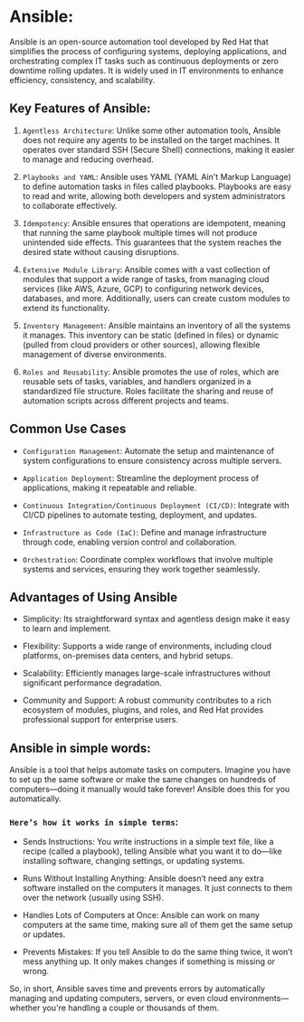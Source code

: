 # Ansible:
Ansible is an open-source automation tool developed by Red Hat that simplifies the process of configuring systems, deploying applications, and orchestrating complex IT tasks such as continuous deployments or zero downtime rolling updates. It is widely used in IT environments to enhance efficiency, consistency, and scalability.

## Key Features of Ansible:
1. `Agentless Architecture`: Unlike some other automation tools, Ansible does not require any agents to be installed on the target machines. It operates over standard SSH (Secure Shell) connections, making it easier to manage and reducing overhead.

2. `Playbooks and YAML`: Ansible uses YAML (YAML Ain't Markup Language) to define automation tasks in files called playbooks. Playbooks are easy to read and write, allowing both developers and system administrators to collaborate effectively.

3. `Idempotency`: Ansible ensures that operations are idempotent, meaning that running the same playbook multiple times will not produce unintended side effects. This guarantees that the system reaches the desired state without causing disruptions.

4. `Extensive Module Library`: Ansible comes with a vast collection of modules that support a wide range of tasks, from managing cloud services (like AWS, Azure, GCP) to configuring network devices, databases, and more. Additionally, users can create custom modules to extend its functionality.

5. `Inventory Management`: Ansible maintains an inventory of all the systems it manages. This inventory can be static (defined in files) or dynamic (pulled from cloud providers or other sources), allowing flexible management of diverse environments.

6. `Roles and Reusability`: Ansible promotes the use of roles, which are reusable sets of tasks, variables, and handlers organized in a standardized file structure. Roles facilitate the sharing and reuse of automation scripts across different projects and teams.

## Common Use Cases
- `Configuration Management`: Automate the setup and maintenance of system configurations to ensure consistency across multiple servers.

- `Application Deployment`: Streamline the deployment process of applications, making it repeatable and reliable.

- `Continuous Integration/Continuous Deployment (CI/CD)`: Integrate with CI/CD pipelines to automate testing, deployment, and updates.

- `Infrastructure as Code (IaC)`: Define and manage infrastructure through code, enabling version control and collaboration.

- `Orchestration`: Coordinate complex workflows that involve multiple systems and services, ensuring they work together seamlessly.

## Advantages of Using Ansible
- Simplicity: Its straightforward syntax and agentless design make it easy to learn and implement.

- Flexibility: Supports a wide range of environments, including cloud platforms, on-premises data centers, and hybrid setups.

- Scalability: Efficiently manages large-scale infrastructures without significant performance degradation.

- Community and Support: A robust community contributes to a rich ecosystem of modules, plugins, and roles, and Red Hat provides professional support for enterprise users.

## Ansible in simple words:
Ansible is a tool that helps automate tasks on computers. Imagine you have to set up the same software or make the same changes on hundreds of computers—doing it manually would take forever! Ansible does this for you automatically.

### `Here’s how it works in simple terms`:

- Sends Instructions: You write instructions in a simple text file, like a recipe (called a playbook), telling Ansible what you want it to do—like installing software, changing settings, or updating systems.

- Runs Without Installing Anything: Ansible doesn’t need any extra software installed on the computers it manages. It just connects to them over the network (usually using SSH).

- Handles Lots of Computers at Once: Ansible can work on many computers at the same time, making sure all of them get the same setup or updates.

- Prevents Mistakes: If you tell Ansible to do the same thing twice, it won’t mess anything up. It only makes changes if something is missing or wrong.

So, in short, Ansible saves time and prevents errors by automatically managing and updating computers, servers, or even cloud environments—whether you're handling a couple or thousands of them.